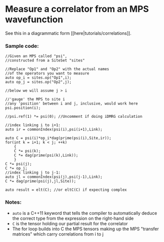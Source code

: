 # Measure a correlator from an MPS wavefunction #

See this in a diagrammatic form [[here|tutorials/correlations]].

### Sample code:

    //Given an MPS called "psi",
    //constructed from a SiteSet "sites"
    
    //Replace "Op1" and "Op2" with the actual names
    //of the operators you want to measure
    auto op_i = sites.op("Op1",i);
    auto op_j = sites.op("Op2",j);

    //below we will assume j > i

    //'gauge' the MPS to site i
    //any 'position' between i and j, inclusive, would work here
    psi.position(i); 

    //psi.ref(1) *= psi(0); //Uncomment if doing iDMRG calculation

    //index linking i to i+1:
    auto ir = commonIndex(psi(i),psi(i+1),Link);

    auto C = psi(i)*op_i*dag(prime(psi(i),Site,ir));
    for(int k = i+1; k < j; ++k)
        {
        C *= psi(k);
        C *= dag(prime(psi(k),Link));
        }
    C *= psi(j);
    C *= op_j;
    //index linking j to j-1:
    auto jl = commonIndex(psi(j),psi(j-1),Link);
    C *= dag(prime(psi(j),jl,Site));

    auto result = elt(C); //or eltC(C) if expecting complex

### Notes:
* `auto` is a C++11 keyword that tells the compiler to automatically deduce the correct type from the expression on the right-hand side
* `C` is the tensor holding our partial result for the correlator
* The for loop builds into C the MPS tensors making up the MPS "transfer matrices" which carry correlations from i to j


